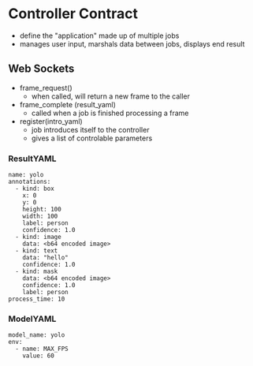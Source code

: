 # Controller Contract
- define the "application" made up of multiple jobs
- manages user input, marshals data between jobs, displays end result


## Web Sockets
- frame_request()
  - when called, will return a new frame to the caller
- frame_complete (result_yaml)
  - called when a job is finished processing a frame
- register(intro_yaml)
  - job introduces itself to the controller
  - gives a list of controlable parameters


### ResultYAML
```
name: yolo
annotations:
  - kind: box
    x: 0
    y: 0
    height: 100
    width: 100
    label: person
    confidence: 1.0
  - kind: image
    data: <b64 encoded image>
  - kind: text
    data: "hello"
    confidence: 1.0
  - kind: mask
    data: <b64 encoded image>
    confidence: 1.0
    label: person
process_time: 10
```

### ModelYAML
```
model_name: yolo
env:
  - name: MAX_FPS
    value: 60
```
